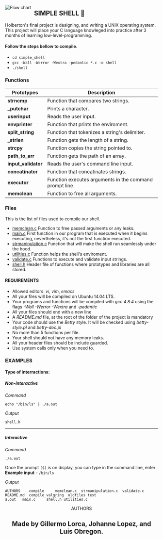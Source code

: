 <p align="center">
   <img src="https://www.holbertonschool.com/holberton-logo.png"(https://encrypted-tbn0.gstatic.com/images?q=tbn%3AANd9GcTLtL_ToHLEo_BWFxD-yf32Ux3zfsH_NPc8Qw&usqp=CAU)
     alt="Flow chart"
     style="float: left; margin-right: 10px;">
</p>

## SIMPLE SHELL 🐚
Holberton's final project is designing, and writing a UNIX operating system.
This project will place your C language knowleged into practice after
3 months of learning low-level-programming.

#### Follow the steps bellow to compile.
 - `cd simple_shell`
 - `gcc -Wall -Werror -Wextra -pedantic *.c -o shell`
 - `./shell`


### Functions
Prototypes | Description
----------- | -------------
**strncmp** | Function that compares two strings.
**_putchar** | Prints a character.
**userinput** | Reads the user input.
**envprinter** | Function that prints the enviroment.
**split_string** | Function that tokenizes a string's delimiter.
**_strlen** | Function gets the length of a string.
**strcpy** | Function copies the string pointed to.
**path_to_arr** | Function gets the path of an array.
**input_validator** | Reads the user's command line input.
**concatinator** | Function that concatinates strings.
**executor** | Function executes arguments in the command prompt line.
**memclean** | Function to free all arguments.

### Files
This is the list of files used to compile our shell.

* [memclean.c](https://github.com/luisobregon21/simple_shell/blob/master/memclean.c)
Function to free passed arguments or any leaks.
* [main.c](https://github.com/luisobregon21/simple_shell/blob/master/main.c)
First function in our program that is executed when it begins executing,
nevertheless, it's not the first function executed.
* [strmanipulation.c](https://github.com/luisobregon21/simple_shell/blob/master/strmanipulation.c)
Function that will make the shell run seamlessly under the hood.
* [utilities.c](https://github.com/luisobregon21/simple_shell/blob/master/utilities.c)
Function helps the shell's enviroment.
* [validate.c](https://github.com/luisobregon21/simple_shell/blob/master/utilities.c)
Functions to execute and validate input strings.
* [shell.h](https://github.com/luisobregon21/simple_shell/blob/master/shell.h)
Header file of functions where prototypes and libraries are all stored.

#### REQUIREMENTS

* Allowed editors: *vi*, *vim*, *emacs*
* All your files will be compiled on Ubuntu 14.04 LTS.
* Your programs and functions will be compiled with *gcc 4.8.4* using the flags *-Wall -Werror -Wextra* and *-pedantic*
* All your files should end with a new line
* A *README.md* file, at the root of the folder of the project is mandatory
* Your code should use the *Betty* style. It will be checked using *betty-style.pl* and *betty-doc.pl*
* No more than 5 functions per file.
* Your shell should not have any memory leaks.
* All your header files should be include guarded.
* Use system calls only when you need to.


### EXAMPLES
#### Type of interractions:

##### Non-interactive
*Command*
```
echo "/bin/ls" | ./a.out
```
*Output*
```
shell.h
```
<hr>

##### Interactive
*Command*
```
./a.out
```
Once the prompt `($)` is on display, you can type in the command line,
enter
**Example input** - `/bin/ls`

*Output*
```
AUTHORS    compile     memclean.c  strmanipulation.c  validate.c
README.md  compile_valgring  oldfiles test
a.out   main.c     shell.h utilities.c

```



<p align="center"> AUTHORS </p>

<h2 align="center">Made by Gillermo Lorca, Johanne Lopez, and Luis Obregon.</h2>
